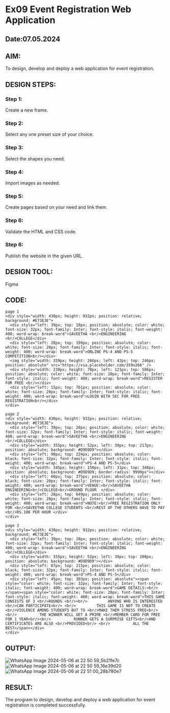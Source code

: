 # Ex09 Event Registration Web Application
## Date:07.05.2024

## AIM:
To design, develop and deploy a web application for event registration.

## DESIGN STEPS:

### Step 1:
Create a new frame.

### Step 2:
Select any one preset size of your choice.

### Step 3:
Select the shapes you need.

### Step 4:
Import images as needed.

### Step 5:
Create pages based on your need and link them.

### Step 6:

Validate the HTML and CSS code.

### Step 6:

Publish the website in the given URL.

## DESIGN TOOL:
Figma

## CODE:
```
page 1
<div style="width: 430px; height: 932px; position: relative; background: #E73E3E">
  <div style="left: 39px; top: 28px; position: absolute; color: white; font-size: 32px; font-family: Inter; font-style: italic; font-weight: 400; word-wrap: break-word">SAVEETHA <br/>ENGINEERING <br/>COLLEGE</div>
  <div style="left: 28px; top: 199px; position: absolute; color: white; font-size: 20px; font-family: Inter; font-style: italic; font-weight: 400; word-wrap: break-word">ONLINE PS-4 AND PS-5 COMPETITION<br/></div>
  <img style="width: 359px; height: 266px; left: 42px; top: 246px; position: absolute" src="https://via.placeholder.com/359x266" />
  <div style="width: 230px; height: 70px; left: 121px; top: 586px; position: absolute; color: white; font-size: 20px; font-family: Inter; font-style: italic; font-weight: 400; word-wrap: break-word">REGISTER FOR FREE <br/></div>
  <div style="left: 15px; top: 761px; position: absolute; color: white; font-size: 20px; font-family: Inter; font-style: italic; font-weight: 400; word-wrap: break-word">LOGIN WITH SEC FOR FREE REGISTRATION<br/></div>
</div>

page 2
<div style="width: 430px; height: 932px; position: relative; background: #E73E3E">
  <div style="left: 39px; top: 28px; position: absolute; color: white; font-size: 32px; font-family: Inter; font-style: italic; font-weight: 400; word-wrap: break-word">SAVEETHA <br/>ENGINEERING <br/>COLLEGE</div>
  <div style="width: 355px; height: 52px; left: 39px; top: 217px; position: absolute; background: #D9D9D9"></div>
  <div style="left: 98px; top: 224px; position: absolute; color: black; font-size: 32px; font-family: Inter; font-style: italic; font-weight: 400; word-wrap: break-word">PS-4 AND PS-5</div>
  <div style="width: 345px; height: 150px; left: 31px; top: 348px; position: absolute; background: #D9D9D9; border-radius: 9999px"></div>
  <div style="left: 60px; top: 375px; position: absolute; color: black; font-size: 20px; font-family: Inter; font-style: italic; font-weight: 400; word-wrap: break-word">VENUE:<br/>SAVEETHA ENGINEERING<br/>COLLEGE<br/>GROUND FLOOR  </div>
  <div style="left: 28px; top: 649px; position: absolute; color: white; font-size: 20px; font-family: Inter; font-style: italic; font-weight: 400; word-wrap: break-word">NOTE:<br/>FREE REGISTRATION ONLY FOR <br/>SAVEETHA COLLEGE STUDENTS <br/>REST OF THE OTHERS HAVE TO PAY <br/>RS.100 PER HOUR </div>
</div>

page 3
<div style="width: 430px; height: 932px; position: relative; background: #E73E3E">
  <div style="left: 39px; top: 28px; position: absolute; color: white; font-size: 32px; font-family: Inter; font-style: italic; font-weight: 400; word-wrap: break-word">SAVEETHA <br/>ENGINEERING <br/>COLLEGE</div>
  <div style="width: 355px; height: 52px; left: 39px; top: 208px; position: absolute; background: #D9D9D9"></div>
  <div style="left: 87px; top: 215px; position: absolute; color: black; font-size: 32px; font-family: Inter; font-style: italic; font-weight: 400; word-wrap: break-word">PS-4 AND PS-5</div>
  <div style="left: 45px; top: 303px; position: absolute"><span style="color: white; font-size: 32px; font-family: Inter; font-style: italic; font-weight: 400; word-wrap: break-word">GAME DETAILS:<br/>      </span><span style="color: white; font-size: 20px; font-family: Inter; font-style: italic; font-weight: 400; word-wrap: break-word">THIS GAME CONSISTS OF 3 <br/>ROUNDS <br/><br/>         ANYONE WHO IS INTERESTED <br/>CAN PARTICIPATE<br/> <br/>         THIS GAME IS NOT TO CREATE <br/>VIOLENCE AMONG STUDENTS BUT TO <br/>MAKE THEM STRESS FREE<br/><br/>          THE WINNER WILL GET A PRIME <br/>MEMBER CARD FOR FREE FOR 1 YEAR<br/><br/>          RUNNER GETS A SURPRISE GIFTS<br/>AND  CERTIFICATES ARE ALSO <br/>PROVIDED<br/> <br/>          ALL THE BEST</span></div>
</div>
```
## OUTPUT:
![WhatsApp Image 2024-05-06 at 22 50 59_5b21fe7c](https://github.com/aravindkumar23004721/Figma/assets/148962674/c463a242-b607-49b5-80ee-67d983e66f15)
![WhatsApp Image 2024-05-06 at 22 50 59_16e39d20](https://github.com/aravindkumar23004721/Figma/assets/148962674/e6d64c22-8a4d-4c0e-8705-f3dda4f3e2f4)
![WhatsApp Image 2024-05-06 at 22 51 00_28b780e7](https://github.com/aravindkumar23004721/Figma/assets/148962674/0f381c1f-3a59-43f8-883c-c1ffdd43fb11)

## RESULT:
The program to design, develop and deploy a web application for event registration is completed successfully.
